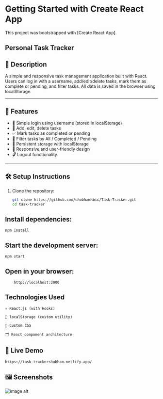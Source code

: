 # Getting Started with Create React App

This project was bootstrapped with [Create React App].

## Personal Task Tracker

## 📖 Description
A simple and responsive task management application built with React. Users can log in with a username, add/edit/delete tasks, mark them as complete or pending, and filter tasks. All data is saved in the browser using localStorage.

---

## 🚀 Features

- 🔐 Simple login using username (stored in localStorage)
- 📝 Add, edit, delete tasks
- ✅ Mark tasks as completed or pending
- 📂 Filter tasks by All / Completed / Pending
- 💾 Persistent storage with localStorage
- 📱 Responsive and user-friendly design
- 🔓 Logout functionality

---

## 🛠 Setup Instructions

1. Clone the repository:
   ```bash
   git clone https://github.com/shubhamhbic/Task-Tracker.git
   cd task-tracker

## Install dependencies:
    npm install

## Start the development server:
    npm start

##    Open in your browser:
        http://localhost:3000

## Technologies Used
    ⚛️ React.js (with Hooks)

    💾 localStorage (custom utility)

    🎨 Custom CSS

    🗂 React component architecture

##   🔗 Live Demo
    https://task-trackershubham.netlify.app/

## 🖼 Screenshots
![image alt](https://github.com/shubhamhbic/Task-Tracker/blob/b539bb0f0c4fdfffe9edd43f0402533fb27f620a/Screenshot%202025-07-07%20132002.png)
    
